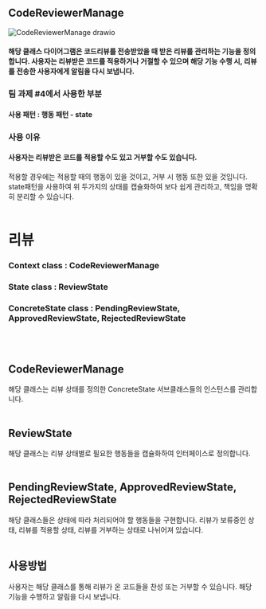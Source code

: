 ## CodeReviewerManage

![CodeReviewerManage drawio](https://github.com/choi-hyk/SW-engineering-TeamProject/assets/95125109/fb20da76-4482-4f9e-89e4-28bd8f6af14c)

#### 해당 클래스 다이어그램은 코드리뷰를 전송받았을 때 받은 리뷰를 관리하는 기능을 정의합니다. 사용자는 리뷰받은 코드를 적용하거나 거절할 수 있으며 해당 기능 수행 시, 리뷰를 전송한 사용자에게 알림을 다시 보냅니다.

### 팀 과제 #4에서 사용한 부분
#### 사용 패턴 : 행동 패턴 - state

### 사용 이유
#### 사용자는 리뷰받은 코드를 적용할 수도 있고 거부할 수도 있습니다. 
적용할 경우에는 적용할 때의 행동이 있을 것이고, 거부 시 행동 또한 있을 것입니다. state패턴을 사용하여 위 두가지의 상태를 캡슐화하여 보다 쉽게 관리하고, 책임을 명확히 분리할 수 있습니다.
<br/><br/>
# 리뷰
### Context class : CodeReviewerManage
### State class : ReviewState
### ConcreteState class : PendingReviewState, ApprovedReviewState, RejectedReviewState
<br/><br/>
## CodeReviewerManage
해당 클래스는 리뷰 상태를 정의한 ConcreteState 서브클래스들의 인스턴스를 관리합니다.
<br/><br/>
## ReviewState
해당 클래스는 리뷰 상태별로 필요한 행동들을 캡슐화하여 인터페이스로 정의합니다.
<br/><br/>
## PendingReviewState, ApprovedReviewState, RejectedReviewState
해당 클래스들은 상태에 따라 처리되어야 할 행동들을 구현합니다.
리뷰가 보류중인 상태, 리뷰를 적용할 상태, 리뷰를 거부하는 상태로 나뉘어져 있습니다.
<br/><br/>
## 사용방법
사용자는 해당 클래스를 통해 리뷰가 온 코드들을 찬성 또는 거부할 수 있습니다. 해당 기능을 수행하고 알림을 다시 보냅니다.


